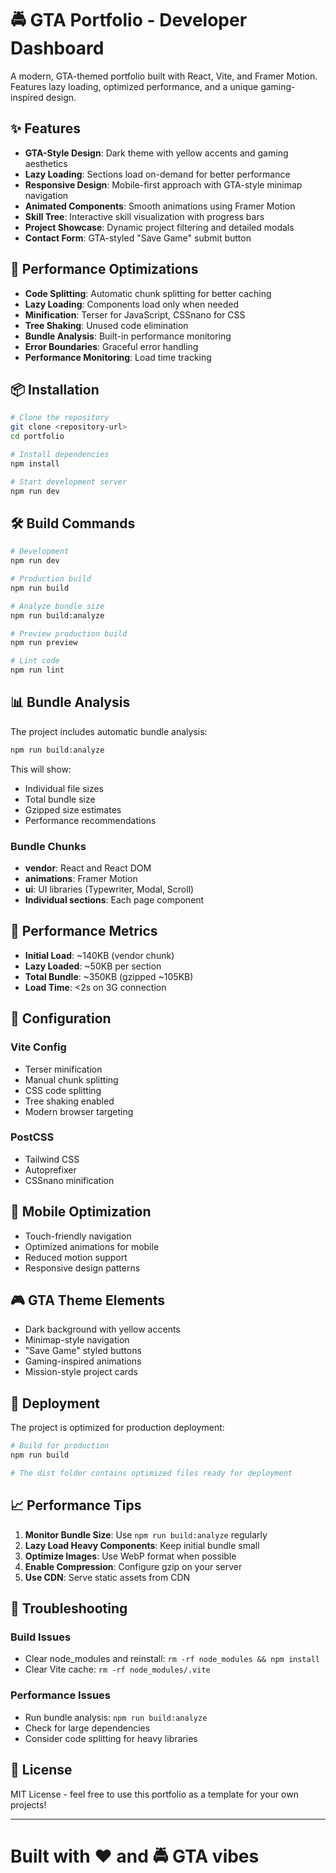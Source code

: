 # 🚔 GTA Portfolio - Developer Dashboard

A modern, GTA-themed portfolio built with React, Vite, and Framer Motion. Features lazy loading, optimized performance, and a unique gaming-inspired design.

## ✨ Features

- **GTA-Style Design**: Dark theme with yellow accents and gaming aesthetics
- **Lazy Loading**: Sections load on-demand for better performance
- **Responsive Design**: Mobile-first approach with GTA-style minimap navigation
- **Animated Components**: Smooth animations using Framer Motion
- **Skill Tree**: Interactive skill visualization with progress bars
- **Project Showcase**: Dynamic project filtering and detailed modals
- **Contact Form**: GTA-styled "Save Game" submit button

## 🚀 Performance Optimizations

- **Code Splitting**: Automatic chunk splitting for better caching
- **Lazy Loading**: Components load only when needed
- **Minification**: Terser for JavaScript, CSSnano for CSS
- **Tree Shaking**: Unused code elimination
- **Bundle Analysis**: Built-in performance monitoring
- **Error Boundaries**: Graceful error handling
- **Performance Monitoring**: Load time tracking

## 📦 Installation

```bash
# Clone the repository
git clone <repository-url>
cd portfolio

# Install dependencies
npm install

# Start development server
npm run dev
```

## 🛠️ Build Commands

```bash
# Development
npm run dev

# Production build
npm run build

# Analyze bundle size
npm run build:analyze

# Preview production build
npm run preview

# Lint code
npm run lint
```

## 📊 Bundle Analysis

The project includes automatic bundle analysis:

```bash
npm run build:analyze
```

This will show:
- Individual file sizes
- Total bundle size
- Gzipped size estimates
- Performance recommendations

### Bundle Chunks
- **vendor**: React and React DOM
- **animations**: Framer Motion
- **ui**: UI libraries (Typewriter, Modal, Scroll)
- **Individual sections**: Each page component

## 🎯 Performance Metrics

- **Initial Load**: ~140KB (vendor chunk)
- **Lazy Loaded**: ~50KB per section
- **Total Bundle**: ~350KB (gzipped ~105KB)
- **Load Time**: <2s on 3G connection

## 🔧 Configuration

### Vite Config
- Terser minification
- Manual chunk splitting
- CSS code splitting
- Tree shaking enabled
- Modern browser targeting

### PostCSS
- Tailwind CSS
- Autoprefixer
- CSSnano minification

## 📱 Mobile Optimization

- Touch-friendly navigation
- Optimized animations for mobile
- Reduced motion support
- Responsive design patterns

## 🎮 GTA Theme Elements

- Dark background with yellow accents
- Minimap-style navigation
- "Save Game" styled buttons
- Gaming-inspired animations
- Mission-style project cards

## 🚀 Deployment

The project is optimized for production deployment:

```bash
# Build for production
npm run build

# The dist folder contains optimized files ready for deployment
```

## 📈 Performance Tips

1. **Monitor Bundle Size**: Use `npm run build:analyze` regularly
2. **Lazy Load Heavy Components**: Keep initial bundle small
3. **Optimize Images**: Use WebP format when possible
4. **Enable Compression**: Configure gzip on your server
5. **Use CDN**: Serve static assets from CDN

## 🐛 Troubleshooting

### Build Issues
- Clear node_modules and reinstall: `rm -rf node_modules && npm install`
- Clear Vite cache: `rm -rf node_modules/.vite`

### Performance Issues
- Run bundle analysis: `npm run build:analyze`
- Check for large dependencies
- Consider code splitting for heavy libraries

## 📄 License

MIT License - feel free to use this portfolio as a template for your own projects!

---

**Built with ❤️ and 🚔 GTA vibes**
=======

